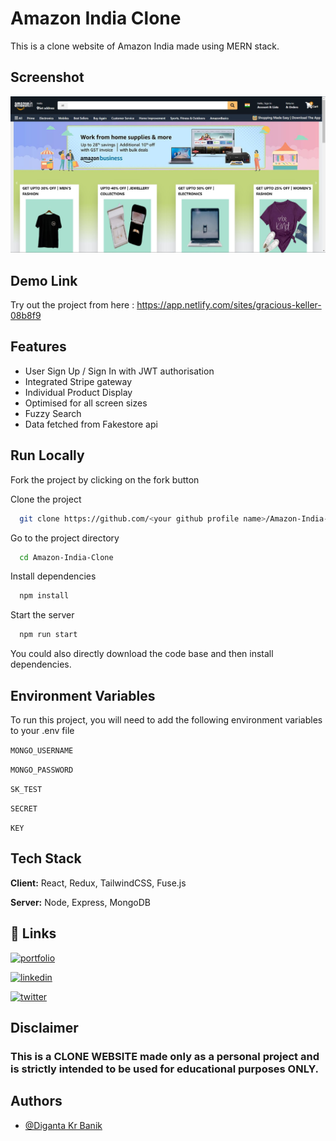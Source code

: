 
# Amazon India Clone

This is a clone website of Amazon India made using MERN stack.



## Screenshot

![App Screenshot](https://github.com/developer-diganta/Amazon-India-Clone/blob/main/Project%20Screenshot.JPG?raw=true)

## Demo Link

Try out the project from here : https://app.netlify.com/sites/gracious-keller-08b8f9


  
## Features

- User Sign Up / Sign In with JWT authorisation
- Integrated Stripe gateway
- Individual Product Display
- Optimised for all screen sizes
- Fuzzy Search
- Data fetched from Fakestore api

  
## Run Locally
Fork the project by clicking on the fork button

Clone the project

```bash
  git clone https://github.com/<your github profile name>/Amazon-India-Clone.git
```

Go to the project directory

```bash
  cd Amazon-India-Clone
```

Install dependencies

```bash
  npm install
```

Start the server

```bash
  npm run start
```
You could also directly download the code base and then install dependencies.


## Environment Variables

To run this project, you will need to add the following environment variables to your .env file

`MONGO_USERNAME`

`MONGO_PASSWORD`

`SK_TEST`

`SECRET`

`KEY`

  
## Tech Stack

**Client:** React, Redux, TailwindCSS, Fuse.js

**Server:** Node, Express, MongoDB

  
## 🔗 Links
[![portfolio](https://img.shields.io/badge/my_portfolio-000?style=for-the-badge&logo=ko-fi&logoColor=white)](https://digantakrbanik.codes)

[![linkedin](https://img.shields.io/badge/linkedin-0A66C2?style=for-the-badge&logo=linkedin&logoColor=white)](https://in.linkedin.com/in/diganta-kr-banik-1659121a7)

[![twitter](https://img.shields.io/badge/twitter-1DA1F2?style=for-the-badge&logo=twitter&logoColor=white)](https://twitter.com/banik_diganta)

  
## Disclaimer

### This is a CLONE WEBSITE made only as a personal project and is strictly intended to be used for educational purposes ONLY.

  
## Authors

- [@Diganta Kr Banik](https://www.github.com/developer-diganta)

  
